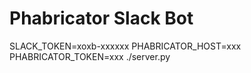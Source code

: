 # Phabricator Slack Bot

SLACK_TOKEN=xoxb-xxxxxx PHABRICATOR_HOST=xxx PHABRICATOR_TOKEN=xxx ./server.py